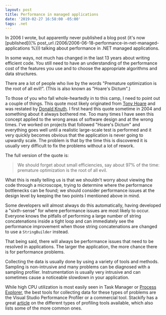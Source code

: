 ```yaml
---
layout: post
title: Performance in managed applications
date: '2019-02-27 16:58:00 -05:00'
tags: .net
---
```


In 2006 I wrote, but apparently never published a blog post (it's now [published]({% post_url /2006/2006-06-18-performance-in-net-managed-applications %})) talking about performance in .NET managed applications. 

In some ways, not much has changed in the last 13 years about writing efficient code. You still need to have an understanding of the performance cost of the features you use and to choose the appropriate algorithms and data structures.

There are a lot of people who live by the words "Premature optimization is the root of all evil!". (This is also known as "Hoare's Dictum".)

To those of you who fall whole-heartedly in to this camp, I need to point out a couple of things. This quote most likely originated from [Tony Hoare](http://en.wikiquote.org/wiki/C._A._R._Hoare) and was restated by [Donald Knuth](http://en.wikipedia.org/wiki/Donald_Knuth). I first heard this quote sometime in 2004 and something about it always bothered me. Too many times I have seen this concept applied to the wrong areas of software design and at the wrong times. I've worked on projects that followed "Hoare's Dictum" and everything goes well until a realistic large-scale test is performed and it very quickly becomes obvious that the application is never going to upwardly scale. The problem is that by the time this is discovered it is usually very difficult to fix the problems without a lot of rework.

The full version of the quote is:

> We should forget about small efficiencies, say about 97% of the time: premature optimization is the root of all evil.

What this is really telling us is that we shouldn't worry about viewing the code through a microscope, trying to determine where the performance bottlenecks can be found; we should consider performance issues at the design level by keeping the two points I mentioned above in mind. 

Some developers will almost always do this automatically, having developed a "sixth-sense" for where performance issues are most likely to occur. Everyone knows the pitfalls of performing a large number of string concatenations inside a tight loop and can immediately see the performance improvement when those string concatenations are changed to use a `StringBuilder` instead.

That being said, there will always be performance issues that need to be resolved in applications. The larger the application, the more chance there is for performance problems. 

Collecting the data is usually done by using a variety of tools and methods. Sampling is non-intrusive and many problems can be diagnosed with a sampling profiler. Instrumentation is usually very intrusive and can sometimes cause a noticeable slowdown in your application.


While high CPU utilization is most easily seen in Task Manager or [Process Explorer](https://docs.microsoft.com/en-us/sysinternals/downloads/process-explorer), the best tools for collecting data for these types of problems are the Visual Studio Performance Profiler or a commercial tool. Stackify has a great [article](https://stackify.com/three-types-of-net-profilers/) on the different types of profiling tools available, which also lists some of the more common ones.